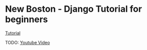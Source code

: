 # New Boston - Django Tutorial for beginners

[Tutorial](https://www.youtube.com/watch?v=qgGIqRFvFFk&list=PL6gx4Cwl9DGBlmzzFcLgDhKTTfNLfX1IK)

TODO: [Youtube Video](https://www.youtube.com/watch?v=b0d09mYsORs&list=PL6gx4Cwl9DGBlmzzFcLgDhKTTfNLfX1IK&index=13)
